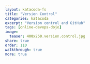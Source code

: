 ```yaml
---
layout: katacoda-fs
title: "Version Control"
categories: katacoda
excerpt: "Version control and GitHub"
tags: [online-devops-dojo]
image:
  teaser: 400x250.version.control.jpg
share: true
order: 110
walkthrough: true
more: true
---
```


<script src="//katacoda.com/embed.js"></script>
<div id="katacoda-scenario-1"
    data-katacoda-id="online-devops-dojo/courses/online-devops-dojo/version-control"
    data-katacoda-ctatext="Continue Online DevOps Dojo"
    data-katacoda-ctaurl="https://www.katacoda.com/online-devops-dojo/courses/online-devops-dojo/version-control"
    data-katacoda-color="004d7f"
    style="height: calc(100vh); width: (100% - 68px); padding-top: 55px;"></div>
<br>

# Walkthrough screencast

<iframe width="100%" height="90%" src="https://web.microsoftstream.com/embed/video/c1f99816-a154-41d0-b83c-efc9dab41067?autoplay=false&showinfo=false" frameborder="0" allowfullscreen ></iframe>

# More

- [GitHub guides](https://guides.github.com/)
- [Git Book](https://git-scm.com/book/en/v2/)
- [Git Branching](http://learngitbranching.js.org/)
- [Linus on Git](https://www.youtube.com/watch?v=4XpnKHJAok8)
- [Learn Git on Codecademy](https://www.codecademy.com/learn/learn-git)
- [Docker - how to contribute](https://docs.docker.com/opensource/workflow/make-a-contribution/)
- [Git flow - nvie](http://nvie.com/posts/a-successful-git-branching-model/)
- [Git for Ages 4 and Up](https://www.youtube.com/watch?v=1ffBJ4sVUb4#t=2m)
- [Git the Simple Guide](http://rogerdudler.github.io/git-guide/)
